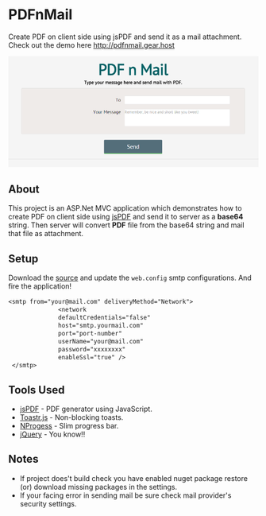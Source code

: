 # PDFnMail
Create PDF on client side using jsPDF and send it as a mail attachment. Check out the demo here http://pdfnmail.gear.host

![demo](docs/demo.png)

## About 
This project is an ASP.Net MVC application which demonstrates how to create PDF on client side using [jsPDF](https://github.com/MrRio/jsPDF) and send it to server as a __base64__ string. Then server will convert __PDF__ file from the base64 string and mail that file as attachment.
## Setup
Download the [source](https://github.com/Purush0th/PDFnMail/archive/master.zip) and update the `web.config` smtp configurations. And fire the application!

  ```` 
  <smtp from="your@mail.com" deliveryMethod="Network">
                <network
				defaultCredentials="false"
				host="smtp.yourmail.com"
				port="port-number"
				userName="your@mail.com"
				password="xxxxxxxx"
				enableSsl="true" />
   </smtp>
  ````
  
## Tools Used

  * [jsPDF](https://github.com/MrRio/jsPDF) - PDF generator using JavaScript.
  * [Toastr.js](https://github.com/CodeSeven/toastr) - Non-blocking toasts.
  * [NProgess](https://github.com/rstacruz/nprogress) - Slim progress bar.
  * [jQuery](https://github.com/jquery/jquery) - You know!!
  
## Notes
  * If project does't build check you have enabled nuget package restore (or) download missing packages in the settings.
  * If your facing error in sending mail be sure check mail provider's security settings.
